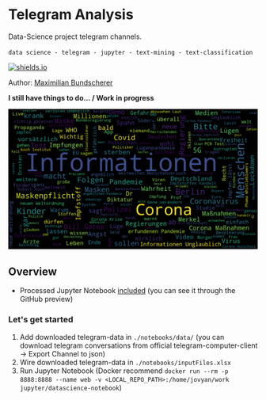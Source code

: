 # Telegram Analysis

Data-Science project telegram channels.

``data science - telegram - jupyter - text-mining - text-classification``

[![shields.io](http://img.shields.io/badge/license-Apache2-blue.svg)](http://www.apache.org/licenses/LICENSE-2.0.txt)

Author: [Maximilian Bundscherer](https://bundscherer-online.de)

**I still have things to do... / Work in progress**

![](./docs/wordCloudExample.png)

## Overview

- Processed Jupyter Notebook [included](./notebooks/Telegram.ipynb) (you can see it through the GitHub preview)

### Let's get started

1. Add downloaded telegram-data in ``./notebooks/data/`` (you can download telegram conversations from official telegram-computer-client -> Export Channel to json)
2. Wire downloaded telegram-data in ``./notebooks/inputFiles.xlsx``
3. Run Jupyter Notebook (Docker recommend ``docker run --rm -p 8888:8888 --name web -v <LOCAL_REPO_PATH>:/home/jovyan/work jupyter/datascience-notebook``)
